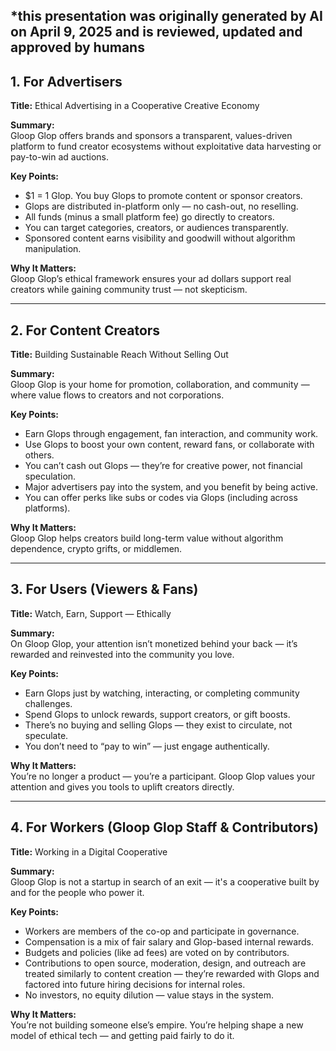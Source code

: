 *this presentation was originally generated by AI on April 9, 2025 and is reviewed, updated and approved by humans
---

## 1. For Advertisers

**Title:** Ethical Advertising in a Cooperative Creative Economy

**Summary:**  
Gloop Glop offers brands and sponsors a transparent, values-driven platform to fund creator ecosystems without exploitative data harvesting or pay-to-win ad auctions.

**Key Points:**
- $1 = 1 Glop. You buy Glops to promote content or sponsor creators.
- Glops are distributed in-platform only — no cash-out, no reselling.
- All funds (minus a small platform fee) go directly to creators.
- You can target categories, creators, or audiences transparently.
- Sponsored content earns visibility and goodwill without algorithm manipulation.

**Why It Matters:**  
Gloop Glop’s ethical framework ensures your ad dollars support real creators while gaining community trust — not skepticism.

---

## 2. For Content Creators

**Title:** Building Sustainable Reach Without Selling Out

**Summary:**  
Gloop Glop is your home for promotion, collaboration, and community — where value flows to creators and not corporations.

**Key Points:**
- Earn Glops through engagement, fan interaction, and community work.
- Use Glops to boost your own content, reward fans, or collaborate with others.
- You can’t cash out Glops — they’re for creative power, not financial speculation.
- Major advertisers pay into the system, and you benefit by being active.
- You can offer perks like subs or codes via Glops (including across platforms).

**Why It Matters:**  
Gloop Glop helps creators build long-term value without algorithm dependence, crypto grifts, or middlemen.

---

## 3. For Users (Viewers & Fans)

**Title:** Watch, Earn, Support — Ethically

**Summary:**  
On Gloop Glop, your attention isn’t monetized behind your back — it’s rewarded and reinvested into the community you love.

**Key Points:**
- Earn Glops just by watching, interacting, or completing community challenges.
- Spend Glops to unlock rewards, support creators, or gift boosts.
- There’s no buying and selling Glops — they exist to circulate, not speculate.
- You don’t need to “pay to win” — just engage authentically.

**Why It Matters:**  
You’re no longer a product — you’re a participant. Gloop Glop values your attention and gives you tools to uplift creators directly.

---

## 4. For Workers (Gloop Glop Staff & Contributors)

**Title:** Working in a Digital Cooperative

**Summary:**  
Gloop Glop is not a startup in search of an exit — it's a cooperative built by and for the people who power it.

**Key Points:**
- Workers are members of the co-op and participate in governance.
- Compensation is a mix of fair salary and Glop-based internal rewards.
- Budgets and policies (like ad fees) are voted on by contributors.
- Contributions to open source, moderation, design, and outreach are treated similarly to content creation — they’re rewarded with Glops and factored into future hiring decisions for internal roles.
- No investors, no equity dilution — value stays in the system.

**Why It Matters:**  
You’re not building someone else’s empire. You’re helping shape a new model of ethical tech — and getting paid fairly to do it.
